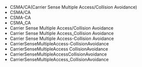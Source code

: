 - CSMA/CA(Carrier Sense Multiple Access/Collision Avoidance)
- CSMA/CA
- CSMA-CA
- CSMA_CA
- Carrier Sense Multiple Access/Collision Avoidance
- Carrier Sense Multiple Access_Collision Avoidance
- Carrier Sense Multiple Access-Collision Avoidance
- CarrierSenseMultipleAccess-CollisionAvoidance
- CarrierSenseMultipleAccess CollisionAvoidance
- CarrierSenseMultipleAccessCollisionAvoidance
- CarrierSenseMultipleAccess_CollisionAvoidance